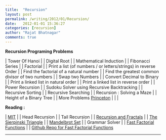 ```yaml
---
title:  "Recursion"
layout: post
permalink: /writing/2012/01/Recursion/
date:   2012-01-01 15:36:27
categories: [recursion]
author: "Rajat Bhatnagar"
comments: true
---
```


**Recursion Programing Problems**

| Tower Of Hanoi                                                   |
| Digital Root                                                     |
| Mathematical Induction                                           |
| Fibonacci Series                                                 |
| Factorial                                                        |
| Print a list (of numbers / or letters/strings) in reverse Order  |
| Find the factorial of a natural number                           |
| Find the greatest common divisor of two numbers                  |
| Swap two Numbers                                                 |
| Convert Decimal to Binary                                        |
| Print a linked list in natural order                             |
| Print a linked list in reverse order                             |
| Power Recursion                                                  |
| Sudoku Solver using Recursive Backtracking                       |
| Recursive Sorting                                                |
| Recursive Searching                                              |
| Recursion : Solving a Maze                                       |
| Height of a Binary Tree                                          |
| More Problems [Princeton](https://introcs.cs.princeton.edu/java/23recursion/)   |
| |

**Reading :**

| [MIT](https://web.mit.edu/6.005/www/fa15/classes/10-recursion/)                                                      |
| Head Recursion                                                                                                       |
| Tail Recursion                                                                                                       |
| [Recursion and Fractals](https://www2.cs.duke.edu/courses/fall01/cps001/labs/lab7.html)                              |
| [The Sierpinski Triangle](http://www.bowdoin.edu/~ltoma/teaching/cs107/spring06/sierpinski.html)                     |
| [Mandelbrot Set](https://web.stanford.edu/class/archive/cs/cs106b/cs106b.1178//yeah/fractals/yeah_fractals.pdf)      |
| Grammar Solver                                                                                                       |
| [Fast Factorial Functions](http://www.luschny.de/math/factorial/FastFactorialFunctions.htm)                          |
| [Github Repo for Fast Factorial Functions](https://github.com/PeterLuschny/Fast-Factorial-Functions/tree/master/JavaFactorial/src/de/luschny/math/factorial)

----------



